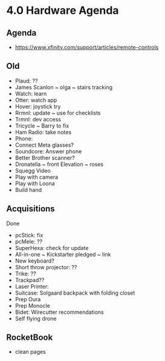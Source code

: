 # 4.0 Hardware Agenda

## Agenda

*  https://www.xfinity.com/support/articles/remote-controls

## Old

* Plaud: ??
* James Scanlon ~ olga ~ stairs tracking
* Watch: learn
* Otter: watch app
* Hover: joystick try
* Rrmnl: update ~ use for checklists
* Trmnl: dev access
* Tricycle ~ Barry to fix
* Ham Radio: take notes
* Phone:
* Connect Meta glasses?
* Soundcore: Answer phone
* Better Brother scanner?
* Dronatella ~ front Elevation ~ roses
* Squegg Video
* Play with camera
* Play with Loona
* Build hand

## Acquisitions

Done


* pcStick: fix
* pcMele: ??
* SuperHexa: check for update
* All-in-one ~ Kickstarter pledged ~ link
* New keyboard?
* Short throw projector: ??
* Trike: ??
* Trackpad??
* Laser Printer:&nbsp;
* Suitcase: Solgaard backpack with folding closet
* Prep Oura
* Prep Monocle
* Bidet: Wirecutter recommendations
* Self flying drone

## RocketBook

* clean pages
